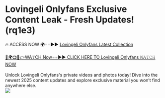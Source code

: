 # Lovingeli Onlyfans Exclusive Content Leak - Fresh Updates! (rq1e3)

🔥 ACCESS NOW 🌍==►► <a href="https://tinyurl.com/kvy9nzfs" rel="nofollow">Lovingeli Onlyfans Latest Collection</a>
<br><br>
[🔴🌍📺📱👉WA𝚃CH Now==►► CLICK HERE TO Lovingeli Onlyfans 𝚆𝙰𝚃𝙲𝙷 NOW](https://tinyurl.com/kvy9nzfs)
<br><br>
Unlock Lovingeli Onlyfans's private videos and photos today! Dive into the newest 2025 content updates and explore exclusive material you won’t find anywhere else.
<br>
<a href="https://tinyurl.com/kvy9nzfs" rel="nofollow" data-target="animated-image.originalLink"><img src="https://camo.githubusercontent.com/8a4f000d20f83aca3bf7ec5f350d767afa0574a8a352519fd8cfa583a6f93a33/68747470733a2f2f692e696d6775722e636f6d2f644a486b345a712e676966" data-canonical-src="https://i.imgur.com/dJHk4Zq.gif" style="max-width: 100%; display: inline-block;" data-target="animated-image.originalImage"></a>
<br>
